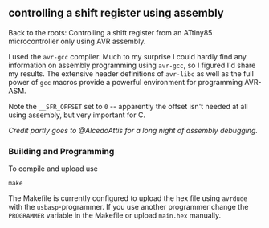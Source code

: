 ## controlling a shift register using assembly

Back to the roots: Controlling a shift register from an ATtiny85 microcontroller only using AVR assembly.

I used the `avr-gcc` compiler. Much to my surprise I could hardly find any information on assembly programming using `avr-gcc`, so I figured I'd share my results. The extensive header definitions of `avr-libc` as well as the full power of `gcc` macros provide a powerful environment for programming AVR-ASM.

Note the `__SFR_OFFSET` set to `0` -- apparently the offset isn't needed at all using assembly, but very important for C.

_Credit partly goes to @AlcedoAttis for a long night of assembly debugging._

### Building and Programming
To compile and upload use

```
make
```
The Makefile is currently configured to upload the hex file using `avrdude` with the `usbasp`-programmer. If you use another programmer change the `PROGRAMMER` variable in the Makefile or upload `main.hex` manually.
